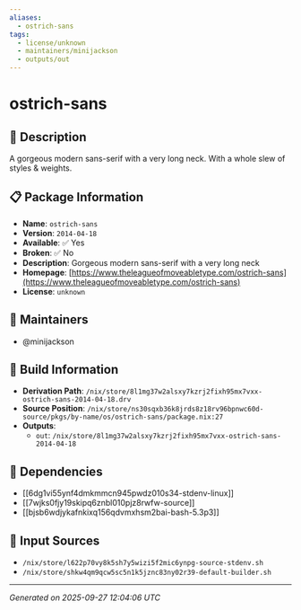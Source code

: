 ```yaml
---
aliases:
  - ostrich-sans
tags:
  - license/unknown
  - maintainers/minijackson
  - outputs/out
---
```


# ostrich-sans

## 📝 Description

A gorgeous modern sans-serif with a very long neck. With a whole slew of
styles & weights.


## 📋 Package Information

- **Name**: `ostrich-sans`
- **Version**: `2014-04-18`
- **Available**: ✅ Yes
- **Broken**: ✅ No
- **Description**: Gorgeous modern sans-serif with a very long neck
- **Homepage**: [https://www.theleagueofmoveabletype.com/ostrich-sans](https://www.theleagueofmoveabletype.com/ostrich-sans)
- **License**: `unknown`
## 👥 Maintainers

- @minijackson


## 🔧 Build Information

- **Derivation Path**: `/nix/store/8l1mg37w2alsxy7kzrj2fixh95mx7vxx-ostrich-sans-2014-04-18.drv`
- **Source Position**: `/nix/store/ns30sqxb36k8jrds8z18rv96bpnwc60d-source/pkgs/by-name/os/ostrich-sans/package.nix:27`
- **Outputs**:
  - `out`:  `/nix/store/8l1mg37w2alsxy7kzrj2fixh95mx7vxx-ostrich-sans-2014-04-18`

## 🔗 Dependencies

- [[6dg1vi55ynf4dmkmmcn945pwdz010s34-stdenv-linux]]
- [[7wjks0fjy19skipq6znbl010pjz8rwfw-source]]
- [[bjsb6wdjykafnkixq156qdvmxhsm2bai-bash-5.3p3]]

## 📁 Input Sources

- `/nix/store/l622p70vy8k5sh7y5wizi5f2mic6ynpg-source-stdenv.sh`
- `/nix/store/shkw4qm9qcw5sc5n1k5jznc83ny02r39-default-builder.sh`

---
*Generated on 2025-09-27 12:04:06 UTC*
